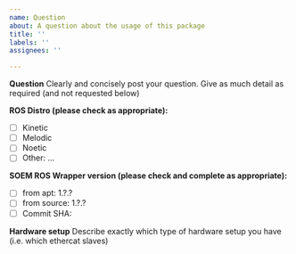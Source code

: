 ```yaml
---
name: Question
about: A question about the usage of this package
title: ''
labels: ''
assignees: ''

---
```


**Question**
Clearly and concisely post your question. Give as much detail as required (and not requested below)

**ROS Distro (please check as appropriate):**
 - [ ] Kinetic
 - [ ] Melodic
 - [ ] Noetic
 - [ ] Other: ...

**SOEM ROS Wrapper version (please check and complete as appropriate):**
 - [ ] from apt: 1.?.?
 - [ ] from source: 1.?.?
 - [ ] Commit SHA:

**Hardware setup**
Describe exactly which type of hardware setup you have (i.e. which ethercat slaves)
